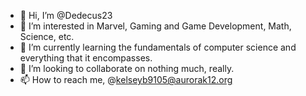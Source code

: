 - 👋 Hi, I’m @Dedecus23
- 👀 I’m interested in Marvel, Gaming and Game Development, Math, Science, etc.
- 🌱 I’m currently learning the fundamentals of computer science and everything that it encompasses.
- 💞️ I’m looking to collaborate on nothing much, really.
- 📫 How to reach me, @kelseyb9105@aurorak12.org

<!---
Dedecus23/Dedecus23 is a ✨ special ✨ repository because its `README.md` (this file) appears on your GitHub profile.
You can click the Preview link to take a look at your changes.
--->
